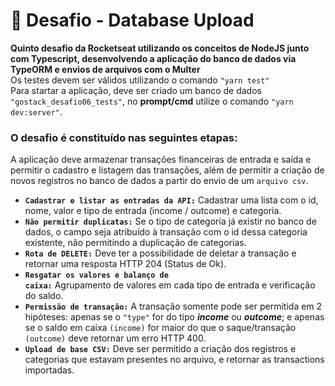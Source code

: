 # 🚀 Desafio - Database Upload
**Quinto desafio da Rocketseat utilizando os conceitos de NodeJS junto com Typescript, desenvolvendo a aplicação do banco de dados via TypeORM e envios de arquivos com o Multer**<br>
Os testes devem ser válidos utilizando o comando <code>"yarn test"</code><br>
Para startar a aplicação, deve ser criado um banco de dados <code>"gostack_desafio06_tests"</code>, no **prompt/cmd** utilize o comando <code>"yarn dev:server"</code>.

### O desafio é constituído nas seguintes etapas:
A aplicação deve armazenar transações financeiras de entrada e saída e permitir o cadastro e listagem das transações, além de permitir a criação de novos registros no banco de dados a partir do envio de um <code>arquivo csv</code>.
- <code>**Cadastrar e listar as entradas da API:**</code> Cadastrar uma lista com o id, nome, valor e tipo de entrada (income / outcome) e categoria.
- <code>**Não permitir duplicatas:**</code> Se o tipo de categoria já existir no banco de dados, o campo seja atribuído à transação com o id dessa categoria existente, não permitindo a duplicação de categorias.
- <code>**Rota de DELETE:**</code> Deve ter a possibilidade de deletar a transação e retornar uma resposta HTTP 204 (Status de Ok).
- <code>**Resgatar os valores e balanço de caixa:**</code> Agrupamento de valores em cada tipo de entrada e verificação do saldo.
- <code>**Permissão de transação:**</code> A transação somente pode ser permitida em 2 hipóteses: apenas se o <code>"type"</code> for do tipo _**income**_ ou _**outcome**_; e apenas se o saldo em caixa <code>(income)</code> for maior do que o saque/transação <code>(outcome)</code> deve retornar um erro HTTP 400.
- <code>**Upload de base CSV:**</code> Deve ser permitido a criação dos registros e categorias que estavam presentes no arquivo, e retornar as transactions importadas.

